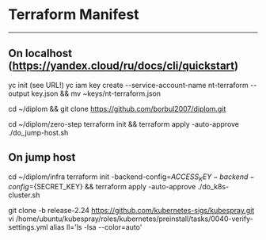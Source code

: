 # Terraform Manifest
----
## On localhost (https://yandex.cloud/ru/docs/cli/quickstart)
yc init (see URL!)
yc iam key create --service-account-name nt-terraform --output key.json && mv ~keys/nt-terraform.json

cd ~/diplom && git clone https://github.com/borbul2007/diplom.git

cd ~/diplom/zero-step
terraform init && terraform apply -auto-approve
./do_jump-host.sh

## On jump host
cd ~/diplom/infra
terraform init -backend-config=${ACCESS_KEY} -backend-config=${SECRET_KEY} && terraform apply -auto-approve
./do_k8s-cluster.sh


git clone -b release-2.24 https://github.com/kubernetes-sigs/kubespray.git
vi /home/ubuntu/kubespray/roles/kubernetes/preinstall/tasks/0040-verify-settings.yml
alias ll='ls -lsa --color=auto'